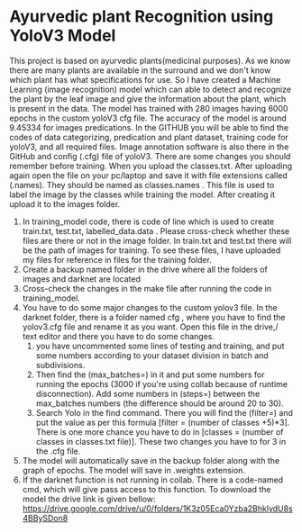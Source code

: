 # Ayurvedic plant Recognition using YoloV3 Model
This project is based on ayurvedic plants(medicinal purposes). As we know there are many plants are available in the surround and we don't know which plant has what specifications for use. So I have created a Machine Learning (image recognition) model which can able to detect and recognize the plant by the leaf image and give the information about the plant, which is present in the data. The model has trained with 280 images having 6000 epochs in the custom yoloV3 cfg file. The accuracy of the model is around 9.45334 for images predications.
In the GITHUB you will be able to find the codes of data categorizing, predication and plant dataset, training code for yoloV3, and all required files. Image annotation software is also there in the GitHub and config (.cfg) file of yoloV3.
There are some changes you should remember before training.
When you upload the classes.txt. After uploading again open the file on your pc/laptop and save it with file extensions called (.names). They should be named as classes.names . This file is used to label the image by the classes while training the model. After creating it upload it to the images folder. 
1. In training_model code, there is code of line which is used to create train.txt, test.txt, labelled_data.data . Please cross-check whether these files are there or not in the image folder. In train.txt and test.txt there will be the path of images for training. To see these files, I have uploaded my files for reference in files for the training folder.
2. Create a backup named folder in the drive where all the folders of images and darknet are located 
3. Cross-check the changes in the make file after running the code in training_model.
4. You have to do some major changes to the custom yolov3 file. In the darknet folder, there is a folder named cfg , where you have to find the yolov3.cfg file and rename it as you want. Open this file in the drive,/ text editor and there you have to do some changes. 
   1. you have uncommented some lines of testing and training, and put some numbers according to your dataset division in batch and subdivisions. 
   2. Then find the (max_batches=) in it and put some numbers for running the epochs (3000 if you're using collab because of runtime disconnection). Add some numbers in (steps=) between the max_batches numbers (the difference should be around 20 to 30). 
   3. Search Yolo in the find command. There you will find the (filter=) and put the value as per this formula [filter = (number of classes +5)*3]. There is one more chance you have to do in  [classes = (number of classes in classes.txt file)]. These two changes you have to for 3 in the .cfg file.
6. The model will automatically save in the backup folder along with the graph of epochs. The model will save in .weights extension.
7. If the darknet function is not running in collab. There is a code-named cmd, which will give pass access to this function.
To download the model the drive link is given bellow:
https://drive.google.com/drive/u/0/folders/1K3z05Eca0Yzba2BhklydU8s4BBySDon8 
